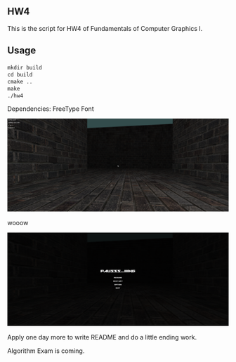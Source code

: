 ## HW4

This is the script for HW4 of Fundamentals of Computer Graphics I.

## Usage

    mkdir build
    cd build
    cmake ..
    make
    ./hw4

Dependencies: FreeType Font

<img src="./doc/screenshot1.png" />

wooow

<img src="./doc/screenshot2.png" />

Apply one day more to write README and do a little ending work.

Algorithm Exam is coming.
